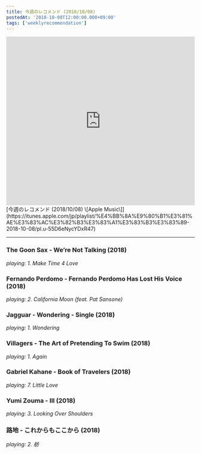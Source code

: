 ```yaml
---
title: 今週のレコメンド (2018/10/08)
postedAt: '2018-10-08T12:00:00.000+09:00'
tags: ['weeklyrecommendation']
---
```


<iframe allow="autoplay *; encrypted-media *;" frameborder="0" height="450" style="width:100%;max-width:660px;overflow:hidden;background:transparent;" sandbox="allow-forms allow-popups allow-same-origin allow-scripts allow-storage-access-by-user-activation allow-top-navigation-by-user-activation" src="https://embed.music.apple.com/jp/playlist/%E4%BB%8A%E9%80%B1%E3%81%AE%E3%83%AC%E3%82%B3%E3%83%A1%E3%83%B3%E3%83%89-2018-10-08/pl.u-55D6eNycYDxR47?app=music&amp;at=1000lR8X"></iframe> [今週のレコメンド (2018/10/08) \[Apple Music\]](https://itunes.apple.com/jp/playlist/%E4%BB%8A%E9%80%B1%E3%81%AE%E3%83%AC%E3%82%B3%E3%83%A1%E3%83%B3%E3%83%89-2018-10-08/pl.u-55D6eNycYDxR47)

---

### The Goon Sax - We’re Not Talking (2018)

_playing: 1\. Make Time 4 Love_

### Fernando Perdomo - Fernando Perdomo Has Lost His Voice (2018)

_playing: 2\. California Moon (feat. Pat Sansone)_

### Jagguar - Wondering - Single (2018)

_playing: 1\. Wondering_

### Villagers - The Art of Pretending To Swim (2018)

_playing: 1\. Again_

### Gabriel Kahane - Book of Travelers (2018)

_playing: 7\. Little Love_

### Yumi Zouma - III (2018)

_playing: 3\. Looking Over Shoulders_

### 路地 - これからもここから (2018)

_playing: 2\. 舫_
